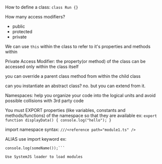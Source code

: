 

How to define a class:
```class Run {}```

How many access modifiers?
- public
- protected
- private

We can use ```this``` within the class to refer to it's properties and methods within

Private Access Modifier: the property(or method) of the class can be accessed only within the class itself

you can override a parent class method from within the child class

can you instantiate an abstract class? no. but you can extend from it. 

Namespaces: help you organize your code into the logical units and avoid possible collisions with 3rd party code

You must EXPORT properties (like variables, constants and methods/functions) of the namespace so that they are available
ex:
    ```
    export function displayData() {
        console.log("hello");
    }
    ```

import namespace syntax:
```///<reference path="module1.ts" />```


ALIAS
use import keyword
ex:
```import someName = myNameSpace.displayData;
console.log(someName());```

Use SystemJS loader to load modules


